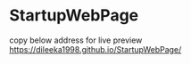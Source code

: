 # StartupWebPage

copy below address for live preview
https://dileeka1998.github.io/StartupWebPage/
